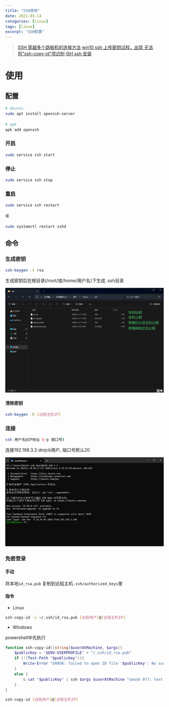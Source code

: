 ```yaml
---
title: "SSH使用"
date: 2021-03-14
categories: [linux]
tags: [linux]
excerpt: "SSH配置"
---
```


> [SSH 穿越多个跳板机的连接方法](https://murphypei.github.io/blog/2021/12/ssh-proxyjump.html)
> [win10 ssh 上传密钥过程，出现 无法将"ssh-copy-id"项识别](https://blog.csdn.net/Defiler_Lee/article/details/116278442)
> [iSH ssh 安装](https://blog.csdn.net/u010953692/article/details/108582389)

# 使用

## 配置

```sh
# Ubuntu
sudo apt install openssh-server

# apk
apk add openssh
```

### 开启

```sh
sudo service ssh start
```

### 停止

```sh
sudo service ssh stop
```

### 重启

```sh
sudo service ssh restart

或

sudo systemctl restart sshd
```

## 命令

### 生成密钥

```sh
ssh-keygen -t rsa
```

生成密钥后在根目录(/root/或/home/用户名)下生成 .ssh目录

![](/assets/image/20241120_001120.jpg)

#### 清除密钥

```sh
ssh-keygen -R [远程主机IP]
```

### 连接

```sh
ssh 用户名@IP地址 (-p 端口号)
```

连接192.168.3.3 dmjcb用户, 端口号默认20

![](/assets/image/20241109_164123.jpg)

### 免密登录

#### 手动

将本地`id_rsa.pub` 复制到远程主机`.ssh/authorized_keys`里

#### 指令

- Linux

```sh
ssh-copy-id -i ~/.ssh/id_rsa.pub [远程用户]@[远程主机IP]
```

- Windows

powershell中先执行

```powershell
function ssh-copy-id([string]$userAtMachine, $args){   
    $publicKey = "$ENV:USERPROFILE" + "/.ssh/id_rsa.pub"
    if (!(Test-Path "$publicKey")){
        Write-Error "ERROR: failed to open ID file '$publicKey': No such file"            
    }
    else {
        & cat "$publicKey" | ssh $args $userAtMachine "umask 077; test -d .ssh || mkdir .ssh ; cat >> .ssh/authorized_keys || exit 1"      
    }
}
```

```sh
ssh-copy-id [远程用户]@[远程主机IP]
```